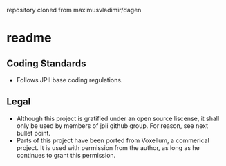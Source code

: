 repository cloned from maximusvladimir/dagen

readme
==========

## Coding Standards
* Follows JPII base coding regulations.

## Legal
* Although this project is gratified under an open source liscense, it shall only be used by members of jpii github group. For reason, see next bullet point.
* Parts of this project have been ported from Voxellum, a commerical project. It is used with permission from the author, as long as he continues to grant this permission.
